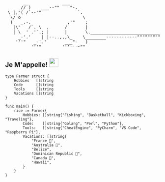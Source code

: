  <pre>
       __             ___
      // )    ___--""    "-.
 \ |,"( /`--""              `.    
  \/ o                        \  
  (   _.-.              ,'"    ;  
   |\"   /`. \  ,      /       |
   | \  ' .'`.; |      |       \.______________________________
     _-'.'    | |--..,,,\_    \________------------""""""""""""
    '''"   _-'.'       ___"-   )
          '''"        '''---~""
</pre>


  ## Je M'appelle! <img src="https://i.imgur.com/TXOjIsn.gif" width="29px">

```golang
type Farmer struct {
	Hobbies   []string
	Code      []string
	Tools     []string
	Vacations []string
}

func main() {
	rice := Farmer{
		Hobbies: []string{"Fishing", "Basketball", "Kickboxing", "Traveling"},
		Code:    []string{"Golang", "Perl", "Python"},
		Tools:   []string{"CheatEngine", "PyCharm", "VS Code", "Raspberry Pi"},
		Vacations: []string{ 
			"France 🥖",
			"Australia 🐨",
			"Belize",
			"Dominican Republic 🍍",
			"Canada 🍁",
			"Hawaii", 
		}
	}
} 
```
